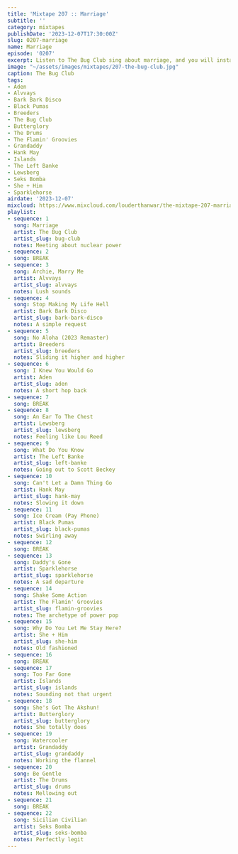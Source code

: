 ```yaml
---
title: 'Mixtape 207 :: Marriage'
subtitle: ''
category: mixtapes
publishDate: '2023-12-07T17:30:00Z'
slug: 0207-marriage
name: Marriage
episode: '0207'
excerpt: Listen to The Bug Club sing about marriage, and you will instantly know marriage.
image: "~/assets/images/mixtapes/207-the-bug-club.jpg"
caption: The Bug Club
tags:
- Aden
- Alvvays
- Bark Bark Disco
- Black Pumas
- Breeders
- The Bug Club
- Butterglory
- The Drums
- The Flamin' Groovies
- Grandaddy
- Hank May
- Islands
- The Left Banke
- Lewsberg
- Seks Bomba
- She + Him
- Sparklehorse
airdate: '2023-12-07'
mixcloud: https://www.mixcloud.com/louderthanwar/the-mixtape-207-marriage-2023-12-07/
playlist:
- sequence: 1
  song: Marriage
  artist: The Bug Club
  artist_slug: bug-club
  notes: Meeting about nuclear power
- sequence: 2
  song: BREAK
- sequence: 3
  song: Archie, Marry Me
  artist: Alvvays
  artist_slug: alvvays
  notes: Lush sounds
- sequence: 4
  song: Stop Making My Life Hell
  artist: Bark Bark Disco
  artist_slug: bark-bark-disco
  notes: A simple request
- sequence: 5
  song: No Aloha (2023 Remaster)
  artist: Breeders
  artist_slug: breeders
  notes: Sliding it higher and higher
- sequence: 6
  song: I Knew You Would Go
  artist: Aden
  artist_slug: aden
  notes: A short hop back
- sequence: 7
  song: BREAK
- sequence: 8
  song: An Ear To The Chest
  artist: Lewsberg
  artist_slug: lewsberg
  notes: Feeling like Lou Reed
- sequence: 9
  song: What Do You Know
  artist: The Left Banke
  artist_slug: left-banke
  notes: Going out to Scott Beckey
- sequence: 10
  song: Can't Let a Damn Thing Go
  artist: Hank May
  artist_slug: hank-may
  notes: Slowing it down
- sequence: 11
  song: Ice Cream (Pay Phone)
  artist: Black Pumas
  artist_slug: black-pumas
  notes: Swirling away
- sequence: 12
  song: BREAK
- sequence: 13
  song: Daddy's Gone
  artist: Sparklehorse
  artist_slug: sparklehorse
  notes: A sad departure
- sequence: 14
  song: Shake Some Action
  artist: The Flamin' Groovies
  artist_slug: flamin-groovies
  notes: The archetype of power pop
- sequence: 15
  song: Why Do You Let Me Stay Here?
  artist: She + Him
  artist_slug: she-him
  notes: Old fashioned
- sequence: 16
  song: BREAK
- sequence: 17
  song: Too Far Gone
  artist: Islands
  artist_slug: islands
  notes: Sounding not that urgent
- sequence: 18
  song: She's Got The Akshun!
  artist: Butterglory
  artist_slug: butterglory
  notes: She totally does
- sequence: 19
  song: Watercooler
  artist: Grandaddy
  artist_slug: grandaddy
  notes: Working the flannel
- sequence: 20
  song: Be Gentle
  artist: The Drums
  artist_slug: drums
  notes: Mellowing out
- sequence: 21
  song: BREAK
- sequence: 22
  song: Sicilian Civilian
  artist: Seks Bomba
  artist_slug: seks-bomba
  notes: Perfectly legit
---
```



